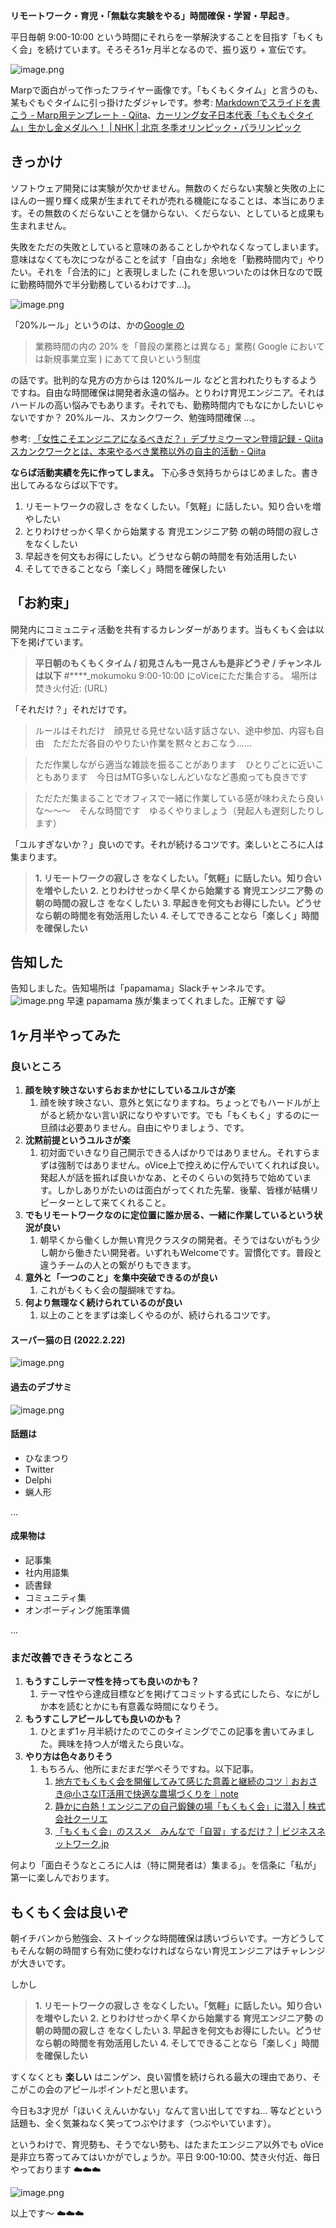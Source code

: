 **リモートワーク・育児・「無駄な実験をやる」時間確保・学習・早起き**。

平日毎朝 9:00-10:00 という時間にそれらを一挙解決することを目指す「もくもく会」を続けています。そろそろ1ヶ月半となるので、振り返り + 宣伝です。

![image.png](https://qiita-image-store.s3.ap-northeast-1.amazonaws.com/0/93824/e1edeb0a-50f0-3f92-1dba-8a9c9444c2a3.png)

Marpで面白がって作ったフライヤー画像です。「もくもくタイム」と言うのも、某もぐもぐタイムに引っ掛けたダジャレです。参考: [Markdownでスライドを書こう - Marp用テンプレート - Qiita](https://qiita.com/e99h2121/items/79db6b7375ccbf3d3977)、[カーリング女子日本代表「もぐもぐタイム」生かし金メダルへ！ | NHK | 北京 冬季オリンピック・パラリンピック](https://www3.nhk.or.jp/news/html/20220215/k10013484571000.html)



## きっかけ

ソフトウェア開発には実験が欠かせません。無数のくだらない実験と失敗の上にほんの一握り輝く成果が生まれてそれが売れる機能になることは、本当にあります。その無数のくだらないことを儲からない、くだらない、としていると成果も生まれません。

失敗をただの失敗としていると意味のあることしかやれなくなってしまいます。意味はなくても次につながることを試す「自由な」余地を「勤務時間内で」やりたい。それを「合法的に」と表現しました (これを思いついたのは休日なので既に勤務時間外で半分勤務しているわけです...)。

![image.png](https://qiita-image-store.s3.ap-northeast-1.amazonaws.com/0/93824/45f91f51-5a8e-65fe-ef4f-8dfa7c66093f.png)


「20%ルール」というのは、かの[Google の](https://grow.google/intl/ALL_jp/work-at-google/)

> 業務時間の内の 20% を「普段の業務とは異なる」業務( Google においては新規事業立案 ) にあてて良いという制度

の話です。批判的な見方の方からは 120%ルール などと言われたりもするようですね。自由な時間確保は開発者永遠の悩み。とりわけ育児エンジニア。それはハードルの高い悩みでもあります。それでも、勤務時間内でもなにかしたいじゃないですか？ 20%ルール、スカンクワーク、勉強時間確保 ...。

参考: [「女性こそエンジニアになるべきだ？」デブサミウーマン登壇記録 - Qiita](https://qiita.com/e99h2121/items/7c69be1b2c2f305f6a4c)
 [スカンクワークとは、本来やるべき業務以外の自主的活動 - Qiita](https://qiita.com/e99h2121/items/4fc2ec01907908ff9d24)

**ならば活動実績を先に作ってしまえ。** 下心多き気持ちからはじめました。書き出してみるならば以下です。

1. リモートワークの寂しさ をなくしたい。「気軽」に話したい。知り合いを増やしたい
2. とりわけせっかく早くから始業する 育児エンジニア勢 の朝の時間の寂しさ をなくしたい
3. 早起きを何文もお得にしたい。どうせなら朝の時間を有効活用したい
4. そしてできることなら「楽しく」時間を確保したい


## 「お約束」

開発内にコミュニティ活動を共有するカレンダーがあります。当もくもく会は以下を掲げています。

> **平日朝のもくもくタイム / 初見さんも一見さんも是非どうぞ / チャンネルは以下**
> #****_mokumoku
> 9:00-10:00 にoViceにただ集合する。
> 場所は焚き火付近: (URL)

「それだけ？」それだけです。

> ルールはそれだけ　顔見せる見せない話す話さない、途中参加、内容も自由　ただただ各自のやりたい作業を黙々とおこなう……

> ただ作業しながら適当な雑談を振ることがあります　ひとりごとに近いこともあります　今日はMTG多いなしんどいななど愚痴っても良きです

> ただただ集まることでオフィスで一緒に作業している感が味わえたら良いな～～～　そんな時間です　ゆるくやりましょう（発起人も遅刻したりします）

「ユルすぎないか？」良いのです。それが続けるコツです。楽しいところに人は集まります。

> **1. リモートワークの寂しさ をなくしたい。「気軽」に話したい。知り合いを増やしたい**
> **2. とりわけせっかく早くから始業する 育児エンジニア勢 の朝の時間の寂しさ をなくしたい**
> **3. 早起きを何文もお得にしたい。どうせなら朝の時間を有効活用したい**
> **4. そしてできることなら「楽しく」時間を確保したい**




## 告知した

告知しました。告知場所は「papamama」Slackチャンネルです。
![image.png](https://qiita-image-store.s3.ap-northeast-1.amazonaws.com/0/93824/3985f7fe-d4cd-04ae-acba-9791065bb8c0.png)
早速 papamama 族が集まってくれました。正解です :smiley_cat: 


## 1ヶ月半やってみた
### 良いところ
1. **顔を映す映さないすらおまかせにしているユルさが楽**
    1. 顔を映す映さない、意外と気になりますね。ちょっとでもハードルが上がると続かない言い訳になりやすいです。でも「もくもく」するのに一旦顔は必要ありません。自由にやりましょう、です。
1. **沈黙前提というユルさが楽**
    1. 初対面でいきなり自己開示できる人ばかりではありません。それすらまずは強制ではありません。oVice上で控えめに佇んでいてくれれば良い。発起人が話を振れば良いかなあ、とそのくらいの気持ちで始めています。しかしありがたいのは面白がってくれた先輩、後輩、皆様が結構リピーターとして来てくれること。
1. **でもリモートワークなのに定位置に誰か居る、一緒に作業しているという状況が良い**
    1. 朝早くから働くしか無い育児クラスタの開発者。そうではないがもう少し朝から働きたい開発者。いずれもWelcomeです。習慣化です。普段と違うチームの人との繋がりもできます。
1. **意外と「一つのこと」を集中突破できるのが良い**
    1. これがもくもく会の醍醐味ですね。
1. **何より無理なく続けられているのが良い**
    1. 以上のことをまずは楽しくやるのが、続けられるコツです。


#### スーパー猫の日 (2022.2.22)
![image.png](https://qiita-image-store.s3.ap-northeast-1.amazonaws.com/0/93824/4abc4807-23bf-dac5-c58c-fa9b3af3c546.png)

#### 過去のデブサミ
![image.png](https://qiita-image-store.s3.ap-northeast-1.amazonaws.com/0/93824/7f8f8576-6d9b-e1f7-6a8e-0714ecbe806d.png)

#### 話題は

- ひなまつり
- Twitter
- Delphi
- 蝋人形

...

#### 成果物は
- 記事集
- 社内用語集
- 読書録
- コミュニティ集
- オンボーディング施策準備

... 


### まだ改善できそうなところ
1. **もうすこしテーマ性を持っても良いのかも？**
    1. テーマ性やら達成目標などを掲げてコミットする式にしたら、なにがしか本を読むとかにも有意義な時間になりそう。
1. **もうすこしアピールしても良いのかも？**
    1. ひとまず1ヶ月半続けたのでこのタイミングでこの記事を書いてみました。興味を持つ人が増えたら良いな。
1. **やり方は色々ありそう**
    1. もちろん、他所にまだまだ学べそうですね。以下記事。
        1. [地方でもくもく会を開催してみて感じた意義と継続のコツ｜おおさき@小さなIT活用で快適な農場づくりを｜note](https://note.com/agrifeel_labo/n/n1de695cf64c1)
        1. [静かに白熱！エンジニアの自己鍛錬の場「もくもく会」に潜入 | 株式会社クーリエ](https://www.courier.jpn.com/ism/column/engineer-workshop/)
        1. [「もくもく会」のススメ　みんなで「自習」するだけ？ | ビジネスネットワーク.jp](https://businessnetwork.jp/Detail/tabid/65/artid/7532/Default.aspx)


何より「面白そうなところに人は（特に開発者は）集まる」。を信条に「私が」第一に楽しんでおります。


## もくもく会は良いぞ

朝イチバンから勉強会、ストイックな時間確保は誘いづらいです。一方どうしてもそんな朝の時間すら有効に使わなければならない育児エンジニアはチャレンジが大きいです。

しかし

> **1. リモートワークの寂しさ をなくしたい。「気軽」に話したい。知り合いを増やしたい**
> **2. とりわけせっかく早くから始業する 育児エンジニア勢 の朝の時間の寂しさ をなくしたい**
> **3. 早起きを何文もお得にしたい。どうせなら朝の時間を有効活用したい**
> **4. そしてできることなら「楽しく」時間を確保したい**


すくなくとも **楽しい** はニンゲン、良い習慣を続けられる最大の理由であり、そこがこの会のアピールポイントだと思います。

今日も3才児が「ほいくえんいかない」なんて言い出してですね... 等などという話題も、全く気兼ねなく笑ってつぶやけます（つぶやいています）。 

というわけで、育児勢も、そうでない勢も、はたまたエンジニア以外でも oVice 是非立ち寄ってみてはいかがでしょうか。平日 9:00-10:00、焚き火付近、毎日やっております :cloud::cloud::cloud: 

![image.png](https://qiita-image-store.s3.ap-northeast-1.amazonaws.com/0/93824/d15699d5-43b7-4d0d-a957-5692511195b8.png)

以上です～ :cloud::cloud::cloud:
